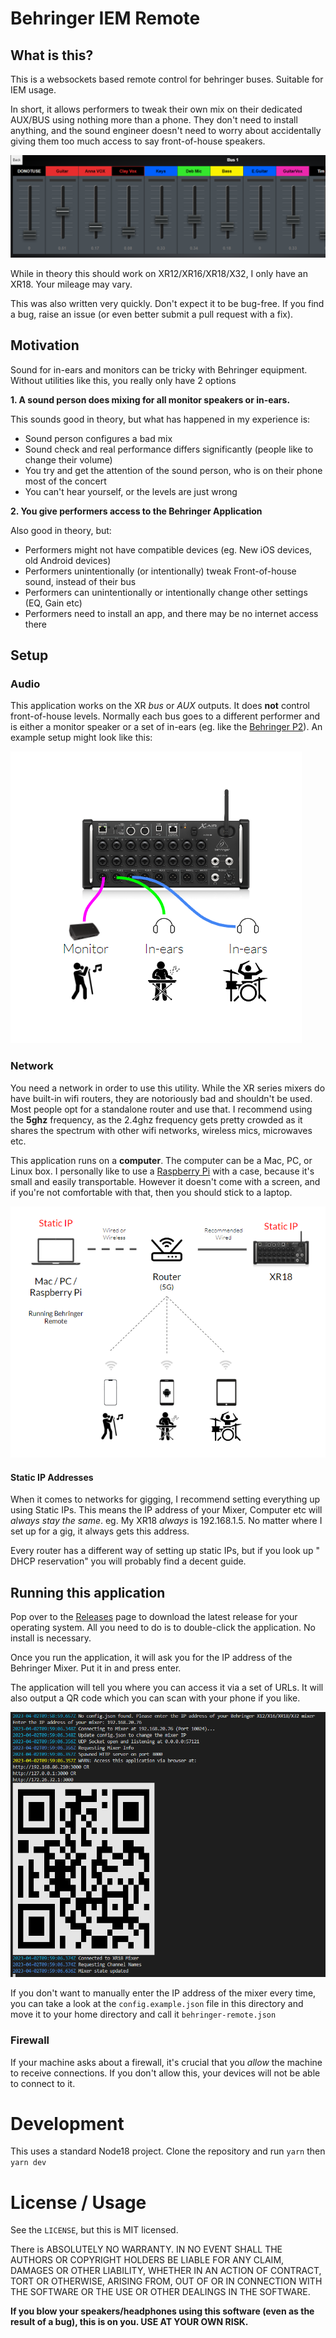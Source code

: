 # Behringer IEM Remote

## What is this?

This is a websockets based remote control for behringer buses. Suitable for IEM usage.

In short, it allows performers to tweak their own mix on their dedicated AUX/BUS using nothing more than a phone. They don't need to install anything, and the sound engineer doesn't need to worry about accidentally giving them too much access to say front-of-house speakers.

![Example](https://github.com/nebev/behringer-xr-pi-remote/blob/master/docs/example.png?raw=true)

While in theory this should work on XR12/XR16/XR18/X32, I only have an XR18. Your mileage may vary.

This was also written very quickly. Don't expect it to be bug-free. If you find a bug, raise an issue (or even better submit a pull request with a fix).

## Motivation

Sound for in-ears and monitors can be tricky with Behringer equipment. Without utilities like this, you really only have 2 options

**1. A sound person does mixing for all monitor speakers or in-ears.**

This sounds good in theory, but what has happened in my experience is:

* Sound person configures a bad mix
* Sound check and real performance differs significantly (people like to change their volume)
* You try and get the attention of the sound person, who is on their phone most of the concert
* You can't hear yourself, or the levels are just wrong

**2. You give performers access to the Behringer Application**

Also good in theory, but:

* Performers might not have compatible devices (eg. New iOS devices, old Android devices)
* Performers unintentionally (or intentionally) tweak Front-of-house sound, instead of their bus
* Performers can unintentionally or intentionally change other settings (EQ, Gain etc)
* Performers need to install an app, and there may be no internet access there

## Setup

### Audio

This application works on the XR _bus_ or _AUX_ outputs. It does **not** control front-of-house levels. Normally each bus goes to a different performer and is either a monitor speaker or a set of in-ears (eg. like the [Behringer P2](https://www.behringer.com/product.html?modelCode=P0CH4)). An example setup might look like this:

![Audio Overview](https://github.com/nebev/behringer-xr-pi-remote/blob/master/docs/audio-overview.png?raw=true)

### Network

You need a network in order to use this utility. While the XR series mixers do have built-in wifi routers, they are notoriously bad and shouldn't be used. Most people opt for a standalone router and use that. I recommend using the **5ghz** frequency, as the 2.4ghz frequency gets pretty crowded as it shares the spectrum with other wifi networks, wireless mics, microwaves etc.

This application runs on a **computer**. The computer can be a Mac, PC, or Linux box. I personally like to use a [Raspberry Pi](https://en.wikipedia.org/wiki/Raspberry_Pi) with a case, because it's small and easily transportable. However it doesn't come with a screen, and if you're not comfortable with that, then you should stick to a laptop.

![Network Overview](https://github.com/nebev/behringer-xr-pi-remote/blob/master/docs/network-overview.png?raw=true)

#### Static IP Addresses

When it comes to networks for gigging, I recommend setting everything up using Static IPs. This means the IP address of your Mixer, Computer etc will _always stay the same_. eg. My XR18 _always_ is 192.168.1.5. No matter where I set up for a gig, it always gets this address.

Every router has a different way of setting up static IPs, but if you look up "<your router model> DHCP reservation" you will probably find a decent guide.

## Running this application

Pop over to the [Releases](https://github.com/nebev/behringer-xr-pi-remote/releases) page to download the latest release for your operating system. All you need to do is to double-click the application. No install is necessary.

Once you run the application, it will ask you for the IP address of the Behringer Mixer. Put it in and press enter.

The application will tell you where you can access it via a set of URLs. It will also output a QR code which you can scan with your phone if you like.

![Start Up](https://github.com/nebev/behringer-xr-pi-remote/blob/master/docs/startup.png?raw=true)

If you don't want to manually enter the IP address of the mixer every time, you can take a look at the `config.example.json` file in this directory and move it to your home directory and call it `behringer-remote.json`

### Firewall

If your machine asks about a firewall, it's crucial that you _allow_ the machine to receive connections. If you don't allow this, your devices will not be able to connect to it.

# Development

This uses a standard Node18 project. Clone the repository and run `yarn` then `yarn dev`

# License / Usage

See the `LICENSE`, but this is MIT licensed.

There is ABSOLUTELY NO WARRANTY. IN NO EVENT SHALL THE
AUTHORS OR COPYRIGHT HOLDERS BE LIABLE FOR ANY CLAIM, DAMAGES OR OTHER
LIABILITY, WHETHER IN AN ACTION OF CONTRACT, TORT OR OTHERWISE, ARISING FROM,
OUT OF OR IN CONNECTION WITH THE SOFTWARE OR THE USE OR OTHER DEALINGS IN THE
SOFTWARE.

**If you blow your speakers/headphones using this software (even as the result of a bug), this is on you. USE AT YOUR OWN RISK.**